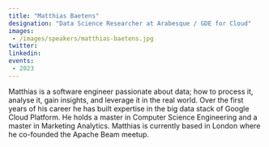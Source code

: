 ```yaml
---
title: "Matthias Baetens"
designation: "Data Science Researcher at Arabesque / GDE for Cloud"
images:
 - /images/speakers/matthias-baetens.jpg
twitter: 
linkedin: 
events:
 - 2023
---
```


Matthias is a software engineer passionate about data; how to process it, analyse it, gain insights, and leverage it in the real world. Over the first years of his career he has built expertise in the big data stack of Google Cloud Platform. He holds a master in Computer Science Engineering and a master in Marketing Analytics. Matthias is currently based in London where he co-founded the Apache Beam meetup.